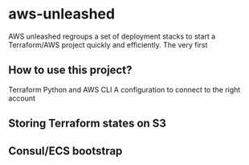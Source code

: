 # aws-unleashed

AWS unleashed regroups a set of deployment stacks to start a Terraform/AWS project quickly and efficiently. The very first 

## How to use this project?

Terraform
Python and AWS CLI
A configuration to connect to the right account

## Storing Terraform states on S3

## Consul/ECS bootstrap


